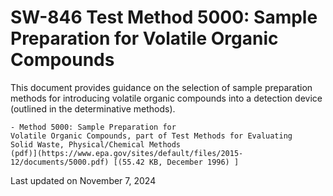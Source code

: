 
# SW-846 Test Method 5000: Sample Preparation for Volatile Organic Compounds  


This document provides guidance on the selection of sample preparation
methods for introducing volatile organic compounds into a detection
device (outlined in the determinative methods).

    - Method 5000: Sample Preparation for
    Volatile Organic Compounds, part of Test Methods for Evaluating
    Solid Waste, Physical/Chemical Methods
    (pdf)](https://www.epa.gov/sites/default/files/2015-12/documents/5000.pdf) [(55.42 KB, December 1996) ] 

Last updated on November 7, 2024


